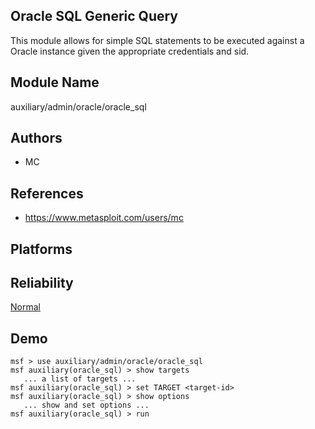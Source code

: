 ## Oracle SQL Generic Query

This module allows for simple SQL statements to be executed 
against a Oracle instance given the appropriate credentials 
and sid.


## Module Name
auxiliary/admin/oracle/oracle_sql

## Authors
* MC


## References
* https://www.metasploit.com/users/mc




## Platforms


## Reliability
[Normal](https://github.com/rapid7/metasploit-framework/wiki/Exploit-Ranking)

## Demo

```
msf > use auxiliary/admin/oracle/oracle_sql
msf auxiliary(oracle_sql) > show targets
   ... a list of targets ...
msf auxiliary(oracle_sql) > set TARGET <target-id>
msf auxiliary(oracle_sql) > show options
   ... show and set options ...
msf auxiliary(oracle_sql) > run
```
    
    